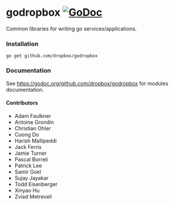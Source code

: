 # godropbox [![GoDoc](https://godoc.org/github.com/dropbox/godropbox?status.png)](https://godoc.org/github.com/dropbox/godropbox)

Common libraries for writing go services/applications.

### Installation
``go get github.com/dropbox/godropbox``

### Documentation

See https://godoc.org/github.com/dropbox/godropbox for modules documentation.

#### Contributors
- Adam Faulkner
- Antoine Grondin
- Christian Ohler
- Cuong Do
- Harish Mallipeddi
- Jack Ferris
- Jamie Turner
- Pascal Borreli
- Patrick Lee
- Samir Goel
- Sujay Jayakar
- Todd Eisenberger
- Xinyao Hu
- Zviad Metreveli

